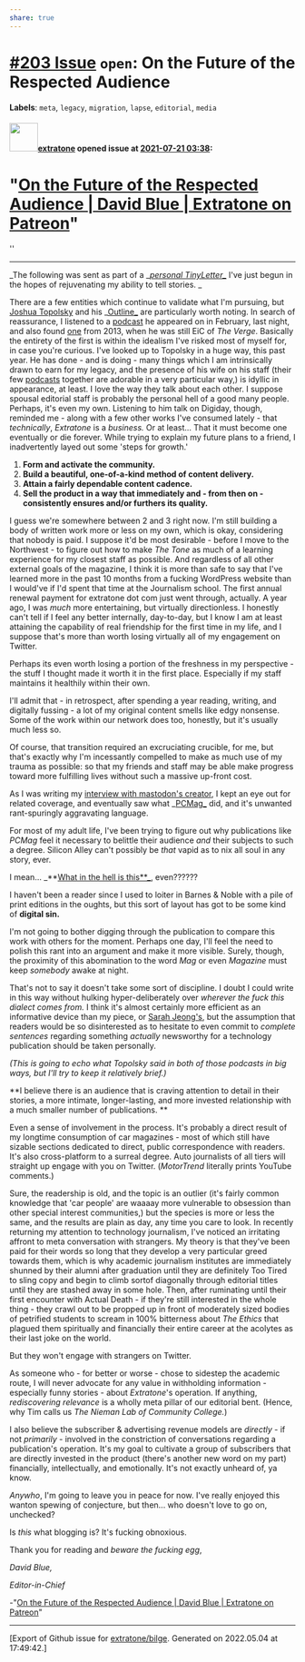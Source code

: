 ```yaml
---
share: true
---
```

# [\#203 Issue](https://github.com/extratone/bilge/issues/203) `open`: On the Future of the Respected Audience
**Labels**: `meta`, `legacy`, `migration`, `lapse`, `editorial`, `media`


#### <img src="https://avatars.githubusercontent.com/u/43663476?u=5047287ff0b8c3ce7f7e5858d204c9b3e57d8e44&v=4" width="50">[extratone](https://github.com/extratone) opened issue at [2021-07-21 03:38](https://github.com/extratone/bilge/issues/203):

# "[On the Future of the Respected Audience | David Blue | Extratone on Patreon](https://www.patreon.com/posts/8766185)"
''
***
_The following was sent as part of a __[personal TinyLetter_](https://tinyletter.com/DavidBlue)_  I've just begun in the hopes of rejuvenating my ability to tell stories. _

There are a few entities which continue to validate what I'm pursuing, but [Joshua Topolsky](https://twitter.com/joshuatopolsky) and his _[Outline_](https://theoutline.com/) are particularly worth noting. In search of reassurance, I listened to a [podcast](https://digiday.com/podcast/outlines-josh-topolsky-theres-much-sameness-digital-media/) he appeared on in February, last night, and also found [one](https://longform.org/posts/longform-podcast-27-joshua-topolsky) from 2013, when he was still EiC of _The Verge_. Basically the entirety of the first is within the idealism I've risked most of myself for, in case you're curious. I've looked up to Topolsky in a huge way, this past year. He has done - and is doing - many things which I am intrinsically drawn to earn for my legacy, and the presence of his wife on his staff (their few [podcasts](https://soundcloud.com/tomorrowpodcast/episode-28-laura-june-and-the-contrarian-disposition) together are adorable in a very particular way,) is idyllic in appearance, at least. I love the way they talk about each other. I suppose spousal editorial staff is probably the personal hell of a good many people. Perhaps, it's even my own. Listening to him talk on Digiday, though, reminded me - along with a few other works I've consumed lately - that _technically_, _Extratone_ is a _business._ Or at least... That it must become one eventually or die forever. While trying to explain my future plans to a friend, I inadvertently layed out some 'steps for growth.' 

  1. **Form and activate the community.**
  2. **Build a beautiful, one-of-a-kind method of content delivery.**
  3. **Attain a fairly dependable content cadence.**
  4. **Sell the product in a way that immediately and - from then on - consistently ensures and/or furthers its quality.**

I guess we're somewhere between 2 and 3 right now. I'm still building a body of written work more or less on my own, which is okay, considering that nobody is paid. I suppose it'd be most desirable - before I move to the Northwest - to figure out how to make _The Tone_ as much of a learning experience for my closest staff as possible. And regardless of all other external goals of the magazine, I think it is more than safe to say that I've learned more in the past 10 months from a fucking WordPress website than I would've if I'd spent that time at the Journalism school. The first annual renewal payment for extratone dot com just went through, actually. A year ago, I was _much_  more entertaining, but virtually directionless. I honestly can't tell if I feel any better internally, day-to-day, but I know I am at least attaining the capability of real friendship for the first time in my life, and I suppose that's more than worth losing virtually all of my engagement on Twitter. 

 Perhaps its even worth losing a portion of the freshness in my perspective - the stuff I thought made it worth it in the first place. Especially if my staff maintains it healthily within their own.

I'll admit that - in retrospect, after spending a year reading, writing, and digitally fussing - a lot of my original content smells like edgy nonsense. Some of the work within our network does too, honestly, but it's usually much less so.

Of course, that transition required an excruciating crucible, for me, but that's exactly why I'm incessantly compelled to make as much use of my trauma as possible: so that my friends and staff may be able make progress toward more fulfilling lives without such a massive up-front cost.

As I was writing my [interview with mastodon's creator](https://bit.ly/hellbird), I kept an eye out for related coverage, and eventually saw what _[PCMag_](http://www.pcmag.com/article/352875/what-is-mastodon-and-will-it-kill-twitter) did, and it's unwanted rant-spuringly aggravating language.

For most of my adult life, I've been trying to figure out why publications like _PCMag_ feel it necessary to belittle their audience _and_ their subjects to such a degree. Silicon Alley can't possibly be _that_ vapid as to nix all soul in any story, ever.

I mean... _**[What in the hell is this**_](http://gallery.tinyletterapp.com/e8ecb4f78686444d5a5c89d53c49de7c8feb8ac5/images/f15ad2c3-dbd3-4697-9c37-b4d97f260dd8.png), even??????

I haven't been a reader since I used to loiter in Barnes & Noble with a pile of print editions in the oughts, but this sort of layout has got to be some kind of **digital sin.**

I'm not going to bother digging through the publication to compare this work with others for the moment. Perhaps one day, I'll feel the need to polish this rant into an argument and make it more visible. Surely, though, the proximity of this abomination to the word _Mag_ or even _Magazine_ must keep _somebody_ awake at night.

That's not to say it doesn't take some sort of discipline. I doubt I could write in this way without hulking hyper-deliberately over _wherever the fuck this dialect comes from._ I think it's almost certainly more efficient as an informative device than my piece, or [Sarah Jeong's](https://motherboard.vice.com/en_us/article/mastodon-is-like-twitter-without-nazis-so-why-are-we-not-using-it), but the assumption that readers would be so disinterested as to hesitate to even commit to _complete sentences_ regarding something _actually_ newsworthy for a technology publication should be taken personally.

_(This is going to echo what Topolsky said in both of those podcasts in big ways, but I'll try to keep it relatively brief.)_

**I believe there is an audience that is craving attention to detail in their stories, a more intimate, longer-lasting, and more invested relationship with a much smaller number of publications. **

Even a sense of involvement in the process. It's probably a direct result of my longtime consumption of car magazines - most of which still have sizable sections dedicated to direct, public correspondence with readers. It's also cross-platform to a surreal degree. Auto journalists of all tiers will straight up engage with you on Twitter. (_MotorTrend_ literally prints YouTube comments.)

Sure, the readership is old, and the topic is an outlier (it's fairly common knowledge that 'car people' are waaaay more vulnerable to obsession than other special interest communities,) but the species is more or less the same, and the results are plain as day, any time you care to look. In recently returning my attention to technology journalism, I've noticed an irritating affront to meta conversation with strangers. My theory is that they've been paid for their words so long that they develop a very particular greed towards them, which is why academic journalism institutes are immediately shunned by their alumni after graduation until they are definitely Too Tired to sling copy and begin to climb sortof diagonally through editorial titles until they are stashed away in some hole. Then, after ruminating until their first encounter with Actual Death - if they're still interested in the whole thing - they crawl out to be propped up in front of moderately sized bodies of petrified students to scream in 100% bitterness about _The Ethics_ that plagued them spiritually and financially their entire career at the acolytes as their last joke on the world.

But they won't engage with strangers on Twitter.

As someone who - for better or worse - chose to sidestep the academic route, I will never advocate for any value in withholding information - especially funny stories - about _Extratone_'s operation. If anything, _rediscovering relevance_ is a wholly meta pillar of our editorial bent. (Hence, why Tim calls us _The Nieman Lab of Community College._)

I also believe the subscriber & advertising revenue models are _directly_ \- if not _primarily_ \- involved in the constriction of conversations regarding a publication's operation. It's my goal to cultivate a group of subscribers that are directly invested in the product (there's another new word on my part) financially, intellectually, and emotionally. It's not exactly unheard of, ya know.

_Anywho_, I'm going to leave you in peace for now. I've really enjoyed this wanton spewing of conjecture, but then... who doesn't love to go on, unchecked?

Is _this_ what blogging is? It's fucking obnoxious.

Thank you for reading and _beware the fucking egg_,

_David Blue,_

_Editor-in-Chief_

-"[On the Future of the Respected Audience | David Blue | Extratone on Patreon](https://www.patreon.com/posts/8766185)"




-------------------------------------------------------------------------------



[Export of Github issue for [extratone/bilge](https://github.com/extratone/bilge). Generated on 2022.05.04 at 17:49:42.]
